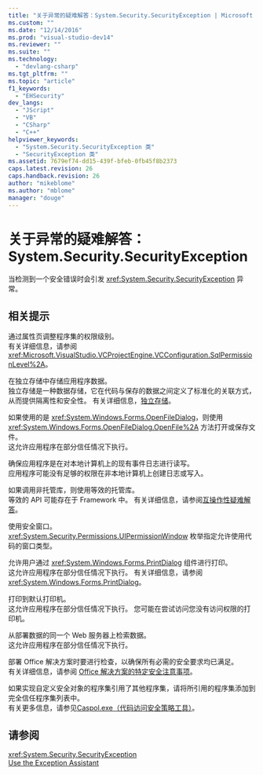 ```yaml
---
title: "关于异常的疑难解答：System.Security.SecurityException | Microsoft Docs"
ms.custom: ""
ms.date: "12/14/2016"
ms.prod: "visual-studio-dev14"
ms.reviewer: ""
ms.suite: ""
ms.technology: 
  - "devlang-csharp"
ms.tgt_pltfrm: ""
ms.topic: "article"
f1_keywords: 
  - "EHSecurity"
dev_langs: 
  - "JScript"
  - "VB"
  - "CSharp"
  - "C++"
helpviewer_keywords: 
  - "System.Security.SecurityException 类"
  - "SecurityException 类"
ms.assetid: 7679ef74-dd15-439f-bfeb-0fb45f8b2373
caps.latest.revision: 26
caps.handback.revision: 26
author: "mikeblome"
ms.author: "mblome"
manager: "douge"
---
```

# 关于异常的疑难解答：System.Security.SecurityException
当检测到一个安全错误时会引发 <xref:System.Security.SecurityException> 异常。  
  
## 相关提示  
 通过属性页调整程序集的权限级别。  
 有关详细信息，请参阅<xref:Microsoft.VisualStudio.VCProjectEngine.VCConfiguration.SqlPermissionLevel%2A>。  
  
 在独立存储中存储应用程序数据。  
 独立存储是一种数据存储，它在代码与保存的数据之间定义了标准化的关联方式，从而提供隔离性和安全性。 有关详细信息，[独立存储](../Topic/Isolated%20Storage.md)。  
  
 如果使用的是 <xref:System.Windows.Forms.OpenFileDialog>，则使用 <xref:System.Windows.Forms.OpenFileDialog.OpenFile%2A> 方法打开或保存文件。  
 这允许应用程序在部分信任情况下执行。  
  
 确保应用程序是在对本地计算机上的现有事件日志进行读写。  
 应用程序可能没有足够的权限在非本地计算机上创建日志或写入。  
  
 如果调用非托管库，则使用等效的托管库。  
 等效的 API 可能存在于 Framework 中。 有关详细信息，请参阅[互操作性疑难解答](/dotnet/visual-basic/programming-guide/com-interop/troubleshooting-interoperability)。  
  
 使用安全窗口。  
 <xref:System.Security.Permissions.UIPermissionWindow> 枚举指定允许使用代码的窗口类型。  
  
 允许用户通过 <xref:System.Windows.Forms.PrintDialog> 组件进行打印。  
 这允许应用程序在部分信任情况下执行。 有关详细信息，请参阅<xref:System.Windows.Forms.PrintDialog>。  
  
 打印到默认打印机。  
 这允许应用程序在部分信任情况下执行。 您可能在尝试访问您没有访问权限的打印机。  
  
 从部署数据的同一个 Web 服务器上检索数据。  
 这允许应用程序在部分信任情况下执行。  
  
 部署 Office 解决方案时要进行检查，以确保所有必需的安全要求均已满足。  
 有关详细信息，请参阅 [Office 解决方案的特定安全注意事项](/office-dev/office-dev/specific-security-considerations-for-office-solutions)。  
  
 如果实现自定义安全对象的程序集引用了其他程序集，请将所引用的程序集添加到完全信任程序集列表中。  
 有关更多信息，请参见[Caspol.exe（代码访问安全策略工具）](../Topic/Caspol.exe%20\(Code%20Access%20Security%20Policy%20Tool\).md)。  
  
## 请参阅  
 <xref:System.Security.SecurityException>   
 [Use the Exception Assistant](../Topic/How%20to:%20Use%20the%20Exception%20Assistant.md)